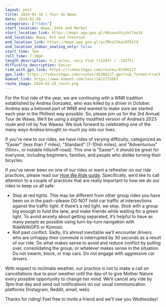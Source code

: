 ```yaml
---
layout: post
title: 2024-01-10 | Tour de Wawa
date: 2024-01-09
categories: ["rides"]
start_location: Wawa, 34th and Market
start_location_link: https://maps.app.goo.gl/H8suuotkjxhCfeo16
end_location: Wawa, 6th and Chestnut
end_location_link: https://maps.app.goo.gl/yu7MnzS7myLNTGtC9
end_location_indoor_seating_only: false
start_time: 7pm
roll_time: 7:10pm
length_description: 6.2 miles, very flat (+129ft / -155ft)
difficulty_description: Easier
ride_with_gps_link: https://ridewithgps.com/routes/45306127
gpx_link: https://ridewithgps.com/routes/45306127.gpx?sub_format=track
komoot_link: https://www.komoot.com/tour/1411733663
route_image: 2024-01-10_route.png
---
```


For the first ride of the year, we are continuing with a WNR tradition established by Andrea Gonzalez, who was killed by a driver in October. Andrea was a beloved part of WNR and wanted to make sure we started each year in the Philliest way possible. So, please join us for the 3rd Annual Tour de Wawa. We’ll be using a slightly modified version of Andrea’s 2023 route and roll by five Wawas. We look forward to celebrating one of the many ways Andrea brought so much joy into our lives.

If you're new to our rides, we have rides of varying difficulty, categorized as "Easier" (less than 7 miles), "Standard" (7-10ish miles), and "Adventurous" (10mi+, or notable hills/off-road). This one is "Easier": it should be great for everyone, including beginners, families, and people who dislike turning their bicycles.

If you’ve never been on one of our rides or want a refresher on our ride practices, please read our [How We Ride guide](https://wednightrides.org/how-we-ride/). Specifically, we’d like to call attention to a couple of practices that are really important to how we do our rides to keep us all safe:
 
* Stop at red lights. This may be different from other group rides you have been on in the past—please DO NOT hold car traffic at intersections against the traffic light. If there’s a red light, we stop. Stick with a group big enough to hold the lane, and make friends while waiting for a green light. To avoid anxiety about getting separated, it’s helpful to have as many people as possible using turn-by-turn navigation with RideWithGPS or Komoot.
* Roll past conflict. Sadly, it’s almost inevitable we’ll encounter drivers who are unhappy their commute is interrupted by 30 seconds as a result of our ride. Do what makes sense to avoid and reduce conflict by pulling over, consolidating the group, or whatever makes sense in the situation. Do not swarm, block, or trap cars. Do not engage with aggressive car drivers.

With respect to inclimate weather, our practice is not to make a call on cancellations due to poor weather until the day-of to give Mother Nature every possible opportunity to change her mind. We'll cancel any ride by 3pm that day and send out notifications on our usual communication platforms (Instagram, Reddit, email, web). 

Thanks for riding! Feel free to invite a friend and we’ll see you Wednesday!
